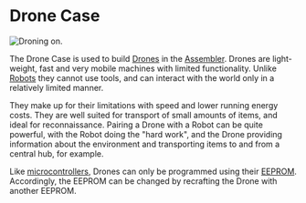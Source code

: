 # Drone Case

![Droning on.](oredict:oc:droneCase1)

The Drone Case is used to build [Drones](drone.md) in the [Assembler](assembler.md). Drones are light-weight, fast and very mobile machines with limited functionality. Unlike [Robots](robot.md) they cannot use tools, and can interact with the world only in a relatively limited manner.

They make up for their limitations with speed and lower running energy costs. They are well suited for transport of small amounts of items, and ideal for reconnaissance. Pairing a Drone with a Robot can be quite powerful, with the Robot doing the "hard work", and the Drone providing information about the environment and transporting items to and from a central hub, for example.

Like [microcontrollers](microcontroller.md), Drones can only be programmed using their [EEPROM](eeprom.md). Accordingly, the EEPROM can be changed by recrafting the Drone with another EEPROM.
